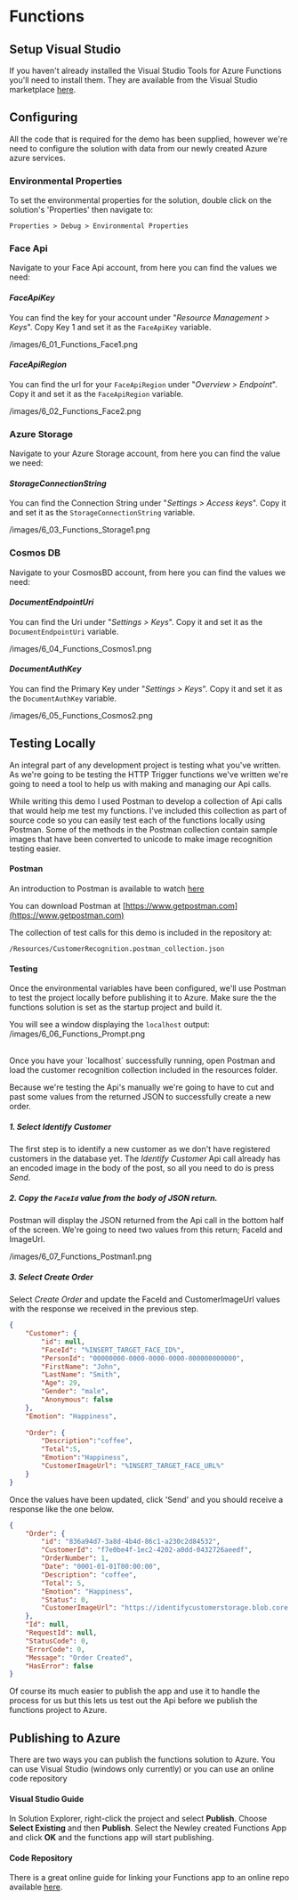 # Functions

## Setup Visual Studio

If you haven't already installed the Visual Studio Tools for Azure Functions you'll need to install them. They are available from the Visual Studio marketplace [here](https://marketplace.visualstudio.com/items?itemName=ms-azuretools.vscode-azurefunctions).


## Configuring

All the code that is required for the demo has been supplied, however we're need to configure the solution with data from our newly created Azure azure services.

### Environmental Properties

To set the environmental properties for the solution, double click on the solution's 'Properties' then navigate to:  

	Properties > Debug > Environmental Properties

### Face Api

Navigate to your Face Api account, from here you can find the values we need:

####	*FaceApiKey*

You can find the key for your account under "_Resource Management > Keys_". Copy Key 1 and set it as the `FaceApiKey` variable.

/images/6_01_Functions_Face1.png


####	*FaceApiRegion*

You can find the url for your `FaceApiRegion` under "_Overview > Endpoint_". Copy it and set it as the `FaceApiRegion` variable.

/images/6_02_Functions_Face2.png


### Azure Storage

Navigate to your Azure Storage account, from here you can find the value we need:

#### *StorageConnectionString*

You can find the Connection String under "_Settings > Access keys_". Copy it and set it as the `StorageConnectionString` variable.

/images/6_03_Functions_Storage1.png

### Cosmos DB

Navigate to your CosmosBD account, from here you can find the values we need:

#### *DocumentEndpointUri*

You can find the Uri under "_Settings > Keys_". Copy it and set it as the `DocumentEndpointUri` variable.
	
/images/6_04_Functions_Cosmos1.png

#### *DocumentAuthKey*

You can find the Primary Key under "_Settings > Keys_". Copy it and set it as the `DocumentAuthKey` variable.

/images/6_05_Functions_Cosmos2.png

## Testing Locally

An integral part of any development project is testing what you've written. As we're going to be testing the HTTP Trigger functions we've written we're going to need a tool to help us with making and managing our Api calls. 
 
 While writing this demo I used Postman to develop a collection of Api calls that would help me test my functions. I've included  this collection as part of source code so you can easily test each of the functions locally using Postman. Some of the methods in the Postman collection contain sample images that have been converted to unicode to make image recognition testing easier. 

#### Postman

An introduction to Postman is available to watch [here](https://www.youtube.com/watch?v=q78_AJBGrVw)

You can download Postman at [https://www.getpostman.com](https://www.getpostman.com)

The collection of test calls for this demo is included in the repository at:
  
	/Resources/CustomerRecognition.postman_collection.json

#### Testing
Once the environmental variables have been configured, we'll use Postman to test the project locally before publishing it to Azure. Make sure the the functions solution is set as the startup project and build it.

You will see a window displaying the `localhost` output:
/images/6_06_Functions_Prompt.png

<br/>
Once you have your `localhost` successfully running, open Postman and load the customer recognition collection included in the resources folder.

Because we're testing the Api's manually we're going to have to cut and past some values from the returned JSON to successfully create a new order. 

##### 1. Select _Identify Customer_

The first step is to identify a new customer as we don't have registered customers in the database yet. The _Identify Customer_ Api call already has an encoded image in the body of the post, so all you need to do is press *Send*.

##### 2. Copy the `FaceId` value from the body of JSON return.

Postman will display the JSON returned from the Api call in the bottom half of the screen. We're going to need two values from this return; FaceId and ImageUrl.

/images/6_07_Functions_Postman1.png

##### 3. Select _Create Order_

Select _Create Order_ and update the FaceId and CustomerImageUrl values with the response we received in the previous step.

```json
{
    "Customer": {
        "id": null,
        "FaceId": "%INSERT_TARGET_FACE_ID%",
        "PersonId": "00000000-0000-0000-0000-000000000000",
        "FirstName": "John",
        "LastName": "Smith",
        "Age": 29,
        "Gender": "male",
        "Anonymous": false
    },
    "Emotion": "Happiness",
    
    "Order": {
    	"Description":"coffee",
    	"Total":5,
    	"Emotion":"Happiness",
    	"CustomerImageUrl": "%INSERT_TARGET_FACE_URL%"
    }
}
```

Once the values have been updated, click 'Send' and you should receive a response like the one below.

```json
{
    "Order": {
        "id": "836a94d7-3a8d-4b4d-86c1-a230c2d84532",
        "CustomerId": "f7e0be4f-1ec2-4202-a0dd-0432726aeedf",
        "OrderNumber": 1,
        "Date": "0001-01-01T00:00:00",
        "Description": "coffee",
        "Total": 5,
        "Emotion": "Happiness",
        "Status": 0,
        "CustomerImageUrl": "https://identifycustomerstorage.blob.core.windows.net/faces/cea5cf9b-18dd-4e3b-af05-34a92544dbf0.png"
    },
    "Id": null,
    "RequestId": null,
    "StatusCode": 0,
    "ErrorCode": 0,
    "Message": "Order Created",
    "HasError": false
}
```

Of course its much easier to publish the app and use it to handle the process for us but this lets us test out the Api before we publish the functions project to Azure.

## Publishing to Azure

There are two ways you can publish the functions solution to Azure. You can use Visual Studio (windows only currently) or you can use an online code repository 

#### Visual Studio Guide
In Solution Explorer, right-click the project and select **Publish**. Choose **Select Existing** and then **Publish**. Select the Newley created Functions App and click **OK** and the functions app will start publishing.

#### Code Repository
There is a great online guide for linking your Functions app to an online repo available [here](http://www.tomsitpro.com/articles/deploy-azure-functions-best-practices,1-3586.html).